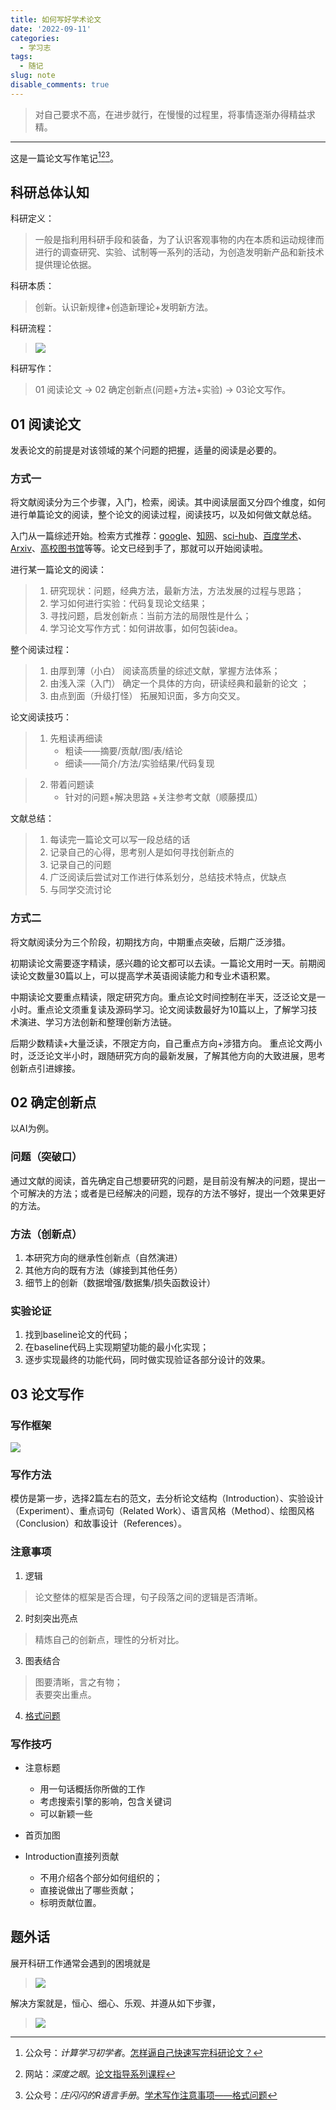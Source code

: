 ```yaml
---
title: 如何写好学术论文
date: '2022-09-11'
categories:
  - 学习志
tags:
  - 随记
slug: note
disable_comments: true
---
```

> 对自己要求不高，在进步就行，在慢慢的过程里，将事情逐渐办得精益求精。
---

这是一篇论文写作笔记[^1][^2][^3]。

## 科研总体认知
科研定义：
> 一般是指利用科研手段和装备，为了认识客观事物的内在本质和运动规律而进行的调查研究、实验、试制等一系列的活动，为创造发明新产品和新技术提供理论依据。

科研本质：

> 创新。认识新规律+创造新理论+发明新方法。

科研流程：
> ![](/images/0911_1.png)

科研写作：
> 01 阅读论文 → 02 确定创新点(问题+方法+实验) → 03论文写作。

## 01 阅读论文
发表论文的前提是对该领域的某个问题的把握，适量的阅读是必要的。


### 方式一
将文献阅读分为三个步骤，入门，检索，阅读。其中阅读层面又分四个维度，如何进行单篇论文的阅读，整个论文的阅读过程，阅读技巧，以及如何做文献总结。

入门从一篇综述开始。检索方式推荐：[google](http://scholar.scqylaw.com)、[知网](https://www.cnki.net)、[sci-hub](https://sci-hub.et-fine.com)、[百度学术](https://xueshu.baidu.com)、[Arxiv](https://arxiv.org)、[高校图书馆](https://lib.gdqy.edu.cn/asset/search?key=U%3Dp-Values%20for%20High-Dimensional%20Regression&cf=&skey=0_U_p-Values%20for%20High-Dimensional%20Regression)等等。论文已经到手了，那就可以开始阅读啦。

进行某一篇论文的阅读：

> 1. 研究现状：问题，经典方法，最新方法，方法发展的过程与思路； 
> 2. 学习如何进行实验：代码复现论文结果；
> 3. 寻找问题，启发创新点：当前方法的局限性是什么；
> 4. 学习论文写作方式：如何讲故事，如何包装idea。

整个阅读过程：
> 1. 由厚到薄（小白） 阅读高质量的综述文献，掌握方法体系； 
> 1. 由浅入深（入门） 确定一个具体的方向，研读经典和最新的论文 ；
> 1. 由点到面（升级打怪） 拓展知识面，多方向交叉。

论文阅读技巧：

> 1. 先粗读再细读 
>    -  粗读——摘要/贡献/图/表/结论   
>    -  细读——简介/方法/实验结果/代码复现 

> 2. 带着问题读 
>    -  针对的问题+解决思路 +关注参考文献（顺藤摸瓜）

文献总结：
> 1. 每读完一篇论文可以写一段总结的话 
> 1. 记录自己的心得，思考别人是如何寻找创新点的 
> 1. 记录自己的问题 
> 1. 广泛阅读后尝试对工作进行体系划分，总结技术特点，优缺点 
> 1. 与同学交流讨论



### 方式二
将文献阅读分为三个阶段，初期找方向，中期重点突破，后期广泛涉猎。

初期读论文需要逐字精读，感兴趣的论文都可以去读。一篇论文用时一天。前期阅读论文数量30篇以上，可以提高学术英语阅读能力和专业术语积累。

中期读论文要重点精读，限定研究方向。重点论文时间控制在半天，泛泛论文是一小时。重点论文须重复读及源码学习。论文阅读数最好为10篇以上，了解学习技术演进、学习方法创新和整理创新方法链。

后期少数精读+大量泛读，不限定方向，自己重点方向+涉猎方向。
重点论文两小时，泛泛论文半小时，跟随研究方向的最新发展，了解其他方向的大致进展，思考创新点引进嫁接。

## 02 确定创新点
以AI为例。

### 问题（突破口）
通过文献的阅读，首先确定自己想要研究的问题，是目前没有解决的问题，提出一个可解决的方法；或者是已经解决的问题，现存的方法不够好，提出一个效果更好的方法。

### 方法（创新点）
1. 本研究方向的继承性创新点（自然演进）  
1. 其他方向的既有方法（嫁接到其他任务）  
1. 细节上的创新（数据增强/数据集/损失函数设计）  

### 实验论证

1. 找到baseline论文的代码；
2. 在baseline代码上实现期望功能的最小化实现；
3. 逐步实现最终的功能代码，同时做实现验证各部分设计的效果。


## 03 论文写作

### 写作框架
![](/images/0911_4.png)


### 写作方法

模仿是第一步，选择2篇左右的范文，去分析论文结构（Introduction）、实验设计（Experiment）、重点词句（Related Work）、语言风格（Method）、绘图风格（Conclusion）和故事设计（References）。

### 注意事项

1. 逻辑

> 论文整体的框架是否合理，句子段落之间的逻辑是否清晰。

2. 时刻突出亮点

> 精炼自己的创新点，理性的分析对比。

3. 图表结合

> 图要清晰，言之有物；   
> 表要突出重点。

4. [格式问题](https://mp.weixin.qq.com/s/1eGN7jRRMIih_sDljN8Bpw)


### 写作技巧 

- 注意标题
  - 用⼀句话概括你所做的工作
  - 考虑搜索引擎的影响，包含关键词
  - 可以新颖一些

- 首页加图

- Introduction直接列贡献
  - 不用介绍各个部分如何组织的；
  - 直接说做出了哪些贡献；
  - 标明贡献位置。


## 题外话

展开科研工作通常会遇到的困境就是
> ![](/images/0911_3.png)

解决方案就是，恒心、细心、乐观、并遵从如下步骤，
> ![](/images/0911_2.png)

[^1]:公众号：_计算学习初学者_。[怎样逼自己快速写完科研论文？](https://mp.weixin.qq.com/s/upr0trp6fiIKeggUbxA-sA)

[^2]:网站：_深度之眼_。[论文指导系列课程](https://ai.deepshare.net/detail/p_5f3a40dae4b011878731630e/6)

[^3]:公众号：_庄闪闪的R语言手册_。[学术写作注意事项——格式问题](https://mp.weixin.qq.com/s/1eGN7jRRMIih_sDljN8Bpw)


